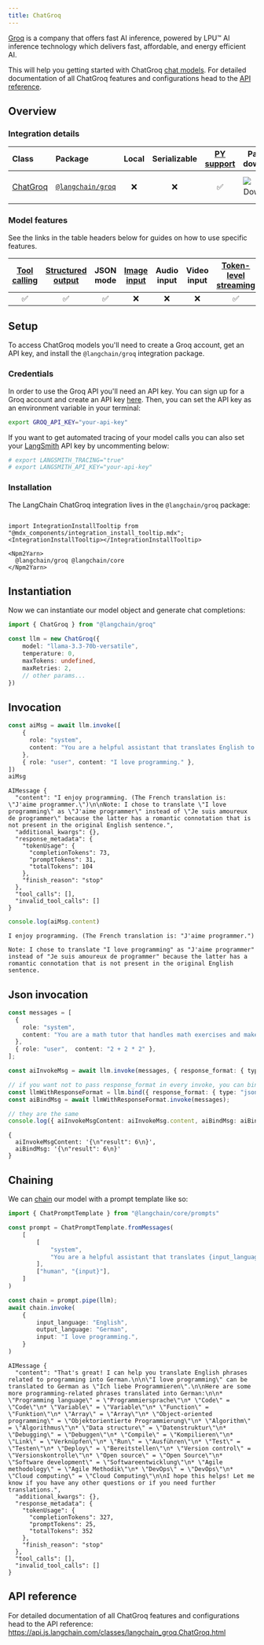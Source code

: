 ```yaml
---
title: ChatGroq
---
```


[Groq](https://groq.com/) is a company that offers fast AI inference, powered by LPU™ AI inference technology which delivers fast, affordable, and energy efficient AI.

This will help you getting started with ChatGroq [chat models](/oss/concepts/chat_models). For detailed documentation of all ChatGroq features and configurations head to the [API reference](https://api.js.langchain.com/classes/langchain_groq.ChatGroq.html).

## Overview
### Integration details

| Class | Package | Local | Serializable | [PY support](https://python.langchain.com/docs/integrations/chat/groq) | Package downloads | Package latest |
| :--- | :--- | :---: | :---: |  :---: | :---: | :---: |
| [ChatGroq](https://api.js.langchain.com/classes/langchain_groq.ChatGroq.html) | [`@langchain/groq`](https://www.npmjs.com/package/@langchain/groq) | ❌ | ❌ | ✅ | ![NPM - Downloads](https://img.shields.io/npm/dm/@langchain/groq?style=flat-square&label=%20&) | ![NPM - Version](https://img.shields.io/npm/v/@langchain/groq?style=flat-square&label=%20&) |

### Model features

See the links in the table headers below for guides on how to use specific features.

| [Tool calling](/oss/how-to/tool_calling) | [Structured output](/oss/how-to/structured_output/) | JSON mode | [Image input](/oss/how-to/multimodal_inputs/) | Audio input | Video input | [Token-level streaming](/oss/how-to/chat_streaming/) | [Token usage](/oss/how-to/chat_token_usage_tracking/) | [Logprobs](/oss/how-to/logprobs/) |
| :---: | :---: | :---: | :---: |  :---: | :---: | :---: | :---: | :---: |
| ✅ | ✅ | ✅ | ❌ | ❌ | ❌ | ✅ | ✅ | ✅ | 

## Setup

To access ChatGroq models you'll need to create a Groq account, get an API key, and install the `@langchain/groq` integration package.

### Credentials

In order to use the Groq API you'll need an API key. You can sign up for a Groq account and create an API key [here](https://wow.groq.com/).
Then, you can set the API key as an environment variable in your terminal:

```bash
export GROQ_API_KEY="your-api-key"
```

If you want to get automated tracing of your model calls you can also set your [LangSmith](https://docs.smith.langchain.com/) API key by uncommenting below:

```bash
# export LANGSMITH_TRACING="true"
# export LANGSMITH_API_KEY="your-api-key"
```

### Installation

The LangChain ChatGroq integration lives in the `@langchain/groq` package:

```{=mdx}

import IntegrationInstallTooltip from "@mdx_components/integration_install_tooltip.mdx";
<IntegrationInstallTooltip></IntegrationInstallTooltip>

<Npm2Yarn>
  @langchain/groq @langchain/core
</Npm2Yarn>

```
## Instantiation

Now we can instantiate our model object and generate chat completions:


```typescript
import { ChatGroq } from "@langchain/groq" 

const llm = new ChatGroq({
    model: "llama-3.3-70b-versatile",
    temperature: 0,
    maxTokens: undefined,
    maxRetries: 2,
    // other params...
})
```
## Invocation


```typescript
const aiMsg = await llm.invoke([
    {
      role: "system",
      content: "You are a helpful assistant that translates English to French. Translate the user sentence.",
    },
    { role: "user", content: "I love programming." },
])
aiMsg
```
```output
AIMessage {
  "content": "I enjoy programming. (The French translation is: \"J'aime programmer.\")\n\nNote: I chose to translate \"I love programming\" as \"J'aime programmer\" instead of \"Je suis amoureux de programmer\" because the latter has a romantic connotation that is not present in the original English sentence.",
  "additional_kwargs": {},
  "response_metadata": {
    "tokenUsage": {
      "completionTokens": 73,
      "promptTokens": 31,
      "totalTokens": 104
    },
    "finish_reason": "stop"
  },
  "tool_calls": [],
  "invalid_tool_calls": []
}
```

```typescript
console.log(aiMsg.content)
```
```output
I enjoy programming. (The French translation is: "J'aime programmer.")

Note: I chose to translate "I love programming" as "J'aime programmer" instead of "Je suis amoureux de programmer" because the latter has a romantic connotation that is not present in the original English sentence.
```
## Json invocation


```typescript
const messages = [
  {
    role: "system",
    content: "You are a math tutor that handles math exercises and makes output in json in format { result: number }.",
  },
  { role: "user",  content: "2 + 2 * 2" },
];

const aiInvokeMsg = await llm.invoke(messages, { response_format: { type: "json_object" } });

// if you want not to pass response_format in every invoke, you can bind it to the instance
const llmWithResponseFormat = llm.bind({ response_format: { type: "json_object" } });
const aiBindMsg = await llmWithResponseFormat.invoke(messages);

// they are the same
console.log({ aiInvokeMsgContent: aiInvokeMsg.content, aiBindMsg: aiBindMsg.content });
```
```output
{
  aiInvokeMsgContent: '{\n"result": 6\n}',
  aiBindMsg: '{\n"result": 6\n}'
}
```
## Chaining

We can [chain](/oss/how-to/sequence/) our model with a prompt template like so:


```typescript
import { ChatPromptTemplate } from "@langchain/core/prompts"

const prompt = ChatPromptTemplate.fromMessages(
    [
        [
            "system",
            "You are a helpful assistant that translates {input_language} to {output_language}.",
        ],
        ["human", "{input}"],
    ]
)

const chain = prompt.pipe(llm);
await chain.invoke(
    {
        input_language: "English",
        output_language: "German",
        input: "I love programming.",
    }
)
```
```output
AIMessage {
  "content": "That's great! I can help you translate English phrases related to programming into German.\n\n\"I love programming\" can be translated to German as \"Ich liebe Programmieren\".\n\nHere are some more programming-related phrases translated into German:\n\n* \"Programming language\" = \"Programmiersprache\"\n* \"Code\" = \"Code\"\n* \"Variable\" = \"Variable\"\n* \"Function\" = \"Funktion\"\n* \"Array\" = \"Array\"\n* \"Object-oriented programming\" = \"Objektorientierte Programmierung\"\n* \"Algorithm\" = \"Algorithmus\"\n* \"Data structure\" = \"Datenstruktur\"\n* \"Debugging\" = \"Debuggen\"\n* \"Compile\" = \"Kompilieren\"\n* \"Link\" = \"Verknüpfen\"\n* \"Run\" = \"Ausführen\"\n* \"Test\" = \"Testen\"\n* \"Deploy\" = \"Bereitstellen\"\n* \"Version control\" = \"Versionskontrolle\"\n* \"Open source\" = \"Open Source\"\n* \"Software development\" = \"Softwareentwicklung\"\n* \"Agile methodology\" = \"Agile Methodik\"\n* \"DevOps\" = \"DevOps\"\n* \"Cloud computing\" = \"Cloud Computing\"\n\nI hope this helps! Let me know if you have any other questions or if you need further translations.",
  "additional_kwargs": {},
  "response_metadata": {
    "tokenUsage": {
      "completionTokens": 327,
      "promptTokens": 25,
      "totalTokens": 352
    },
    "finish_reason": "stop"
  },
  "tool_calls": [],
  "invalid_tool_calls": []
}
```
## API reference

For detailed documentation of all ChatGroq features and configurations head to the API reference: https://api.js.langchain.com/classes/langchain_groq.ChatGroq.html
